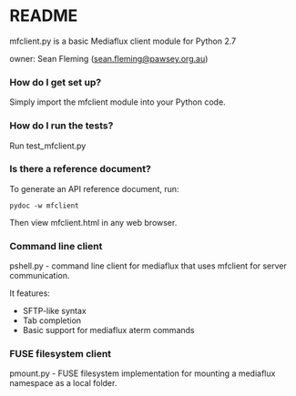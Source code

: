 # README #

mfclient.py is a basic Mediaflux client module for Python 2.7

owner: Sean Fleming (sean.fleming@pawsey.org.au)


### How do I get set up? ###

Simply import the mfclient module into your Python code.


### How do I run the tests? ###

Run test_mfclient.py

### Is there a reference document? ###

To generate an API reference document, run:

    pydoc -w mfclient

Then view mfclient.html in any web browser.


### Command line client ###

pshell.py - command line client for mediaflux that uses mfclient for server communication.

It features:

* SFTP-like syntax
* Tab completion
* Basic support for mediaflux aterm commands


### FUSE filesystem client ###

pmount.py - FUSE filesystem implementation for mounting a mediaflux namespace as a local folder.

